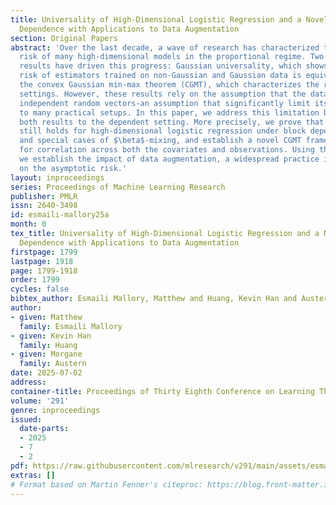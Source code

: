 ```yaml
---
title: Universality of High-Dimensional Logistic Regression and a Novel CGMT under
  Dependence with Applications to Data Augmentation
section: Original Papers
abstract: 'Over the last decade, a wave of research has characterized the exact asymptotic
  risk of many high-dimensional models in the proportional regime. Two foundational
  results have driven this progress: Gaussian universality, which shows that the asymptotic
  risk of estimators trained on non-Gaussian and Gaussian data is equivalent, and
  the convex Gaussian min-max theorem (CGMT), which characterizes the risk under Gaussian
  settings. However, these results rely on the assumption that the data consists of
  independent random vectors-an assumption that significantly limit its applicability
  to many practical setups. In this paper, we address this limitation by generalizing
  both results to the dependent setting. More precisely, we prove that Gaussian universality
  still holds for high-dimensional logistic regression under block dependence, $m$-dependence
  and special cases of $\beta$-mixing, and establish a novel CGMT framework that accommodates
  for correlation across both the covariates and observations. Using these results,
  we establish the impact of data augmentation, a widespread practice in deep learning,
  on the asymptotic risk.'
layout: inproceedings
series: Proceedings of Machine Learning Research
publisher: PMLR
issn: 2640-3498
id: esmaili-mallory25a
month: 0
tex_title: Universality of High-Dimensional Logistic Regression and a Novel CGMT under
  Dependence with Applications to Data Augmentation
firstpage: 1799
lastpage: 1918
page: 1799-1918
order: 1799
cycles: false
bibtex_author: Esmaili Mallory, Matthew and Huang, Kevin Han and Austern, Morgane
author:
- given: Matthew
  family: Esmaili Mallory
- given: Kevin Han
  family: Huang
- given: Morgane
  family: Austern
date: 2025-07-02
address:
container-title: Proceedings of Thirty Eighth Conference on Learning Theory
volume: '291'
genre: inproceedings
issued:
  date-parts:
  - 2025
  - 7
  - 2
pdf: https://raw.githubusercontent.com/mlresearch/v291/main/assets/esmaili-mallory25a/esmaili-mallory25a.pdf
extras: []
# Format based on Martin Fenner's citeproc: https://blog.front-matter.io/posts/citeproc-yaml-for-bibliographies/
---
```

